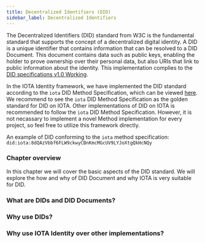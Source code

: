 ```yaml
---
title: Decentralized Identifiers (DID)
sidebar_label: Decentralized Identifiers
---
```


The Decentralized Identifiers (DID) standard from W3C is the fundamental standard that supports the concept of a decentralized digital identity. A DID is a unique identifier that contains  information that can be resolved to a DID Document. This document contains data such as public keys, enabling the holder to prove ownership over their personal data, but also URIs that link to public information about the identity. This implementation complies to the [DID specifications v1.0 Working](https://www.w3.org/TR/did-core//). 

In the IOTA Identity framework, we have implemented the DID standard according to the `iota` DID Method Specification, which can be viewed [here](./specs/iota_did_method_spec.md). We recommend to see the `iota` DID Method Specification as the golden standard for DID on IOTA. Other implementations of DID on IOTA is recommended to follow the `iota` DID Method Specification. However, it is not necassary to implement a novel Method implementation for every project, so feel free to utilize this framework directly. 

An example of DID conforming to the `iota` method specification:
`did:iota:8dQAzVbbf6FLW9ckwyCBnKmcMGcUV9LYJoXtgQkHcNQy`

### Chapter overview

In this chapter we will cover the basic aspects of the DID standard. We will explore the how and why of DID Document and why IOTA is very suitable for DID.

### What are DIDs and DID Documents?

### Why use DIDs?

### Why use IOTA Identity over other implementations?